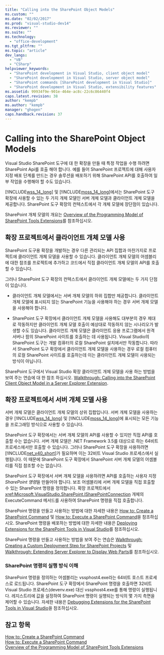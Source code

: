 ```yaml
---
title: "Calling into the SharePoint Object Models"
ms.custom: ""
ms.date: "02/02/2017"
ms.prod: "visual-studio-dev14"
ms.reviewer: ""
ms.suite: ""
ms.technology: 
  - "office-development"
ms.tgt_pltfrm: ""
ms.topic: "article"
dev_langs: 
  - "VB"
  - "CSharp"
helpviewer_keywords: 
  - "SharePoint development in Visual Studio, client object model"
  - "SharePoint development in Visual Studio, server object model"
  - "SharePoint commands [SharePoint development in Visual Studio]"
  - "SharePoint development in Visual Studio, extensibility features"
ms.assetid: 99934f9e-901e-464e-ac8c-22c6c86440f4
caps.latest.revision: 38
author: "kempb"
ms.author: "kempb"
manager: "ghogen"
caps.handback.revision: 37
---
```

# Calling into the SharePoint Object Models
  Visual Studio SharePoint 도구에 대 한 확장을 만들 때 특정 작업을 수행 하려면 SharePoint Api를 호출 해야 합니다.  예를 들어 SharePoint 프로젝트에 대해 사용자 지정 배포 단계를 만드는 경우 솔루션을 배포하기 위해 SharePoint API를 호출하여 일부 작업을 수행해야 할 수도 있습니다.  
  
 [!INCLUDE[wss_14_long](../sharepoint/includes/wss-14-long-md.md)] 및 [!INCLUDE[moss_14_long](../sharepoint/includes/moss-14-long-md.md)]에서는 SharePoint 도구 확장에 사용할 수 있는 두 가지 개체 모델인 서버 개체 모델과 클라이언트 개체 모델을 제공합니다.  SharePoint 도구 확장의 컨텍스트에서 각 개체 모델에 장단점이 있습니다.  
  
 SharePoint 개체 모델의 개요는 [Overview of the Programming Model of SharePoint Tools Extensions](../sharepoint/overview-of-the-programming-model-of-sharepoint-tools-extensions.md)를 참조하십시오.  
  
## 확장 프로젝트에서 클라이언트 개체 모델 사용  
 SharePoint 도구용 확장을 개발하는 경우 다른 관리되는 API 집합과 마찬가지로 프로젝트에 클라이언트 개체 모델을 사용할 수 있습니다.  클라이언트 개체 모델의 어셈블리에 대한 참조를 프로젝트에 추가하고 코드에서 직접 클라이언트 개체 모델의 API를 호출할 수 있습니다.  
  
 그러나 SharePoint 도구 확장의 컨텍스트에서 클라이언트 개체 모델에는 두 가지 단점이 있습니다.  
  
-   클라이언트 개체 모델에서는 서버 개체 모델의 하위 집합만 제공합니다.  클라이언트 개체 모델에 표시되지 않는 SharePoint 기능을 사용해야 하는 경우 서버 개체 모델을 사용해야 합니다.  
  
-   SharePoint 도구 확장에서 클라이언트 개체 모델을 사용해도 대부분의 경우 제대로 작동하지만 클라이언트 개체 모델 호출이 예상대로 작동하지 않는 시나리오가 발생할 수도 있습니다.  클라이언트 개체 모델은 클라이언트 응용 프로그램에서 원격 서버나 팜의 SharePoint 사이트를 호출하는 데 사용됩니다.  Visual Studio의 SharePoint 도구는 개발 컴퓨터의 로컬 SharePoint 설치에서만 작동합니다.  따라서 SharePoint 도구 확장에서 클라이언트 개체 모델을 사용하는 경우 로컬 컴퓨터의 로컬 SharePoint 사이트를 호출하는데 이는 클라이언트 개체 모델이 사용되는 방식이 아닙니다.  
  
 SharePoint 도구에서 Visual Studio 확장 클라이언트 개체 모델을 사용 하는 방법을 보여 주는 연습에 대 한 참조 하십시오. [Walkthrough: Calling into the SharePoint Client Object Model in a Server Explorer Extension](../sharepoint/walkthrough-calling-into-the-sharepoint-client-object-model-in-a-server-explorer-extension.md).  
  
## 확장 프로젝트에서 서버 개체 모델 사용  
 서버 개체 모델은 클라이언트 개체 모델의 상위 집합입니다.  서버 개체 모델을 사용하는 경우 [!INCLUDE[wss_14_long](../sharepoint/includes/wss-14-long-md.md)] 및 [!INCLUDE[moss_14_long](../sharepoint/includes/moss-14-long-md.md)]에 표시되는 모든 기능을 프로그래밍 방식으로 사용할 수 있습니다.  
  
 SharePoint 도구 확장에서는 서버 개체 모델의 API를 사용할 수 있지만 직접 API를 호출할 수는 없습니다.  서버 개체 모델은 .NET Framework 3.5를 대상으로 하는 64비트 프로세스에서만 호출할 수 있습니다.  그러나 SharePoint 도구 확장을 사용하려면 [!INCLUDE[net_v40_short](../sharepoint/includes/net-v40-short-md.md)]가 필요하며 이는 32비트 Visual Studio 프로세스에서 실행됩니다.  이 때문에 SharePoint 도구 확장에서 SharePoint 서버 개체 모델의 어셈블리를 직접 참조할 수는 없습니다.  
  
 SharePoint 도구 확장에서 서버 개체 모델을 사용하려면 API를 호출하는 사용자 지정 *SharePoint 명령*을 만들어야 합니다.  보조 어셈블리에 서버 개체 모델을 직접 호출할 수 있는 SharePoint 명령을 정의합니다.  확장 프로젝트에서 <xref:Microsoft.VisualStudio.SharePoint.ISharePointConnection> 개체의 ExecuteCommand 메서드를 사용하여 SharePoint 명령을 직접 호출합니다.  
  
 SharePoint 명령을 만들고 사용하는 방법에 대한 자세한 내용은 [How to: Create a SharePoint Command](../sharepoint/how-to-create-a-sharepoint-command.md) 및 [How to: Execute a SharePoint Command](../sharepoint/how-to-execute-a-sharepoint-command.md)을 참조하십시오.  SharePoint 명령을 배포하는 방법에 대한 자세한 내용은 [Deploying Extensions for the SharePoint Tools in Visual Studio](../sharepoint/deploying-extensions-for-the-sharepoint-tools-in-visual-studio.md)를 참조하십시오.  
  
 SharePoint 명령을 만들고 사용하는 방법을 보여 주는 연습은 [Walkthrough: Creating a Custom Deployment Step for SharePoint Projects](../sharepoint/walkthrough-creating-a-custom-deployment-step-for-sharepoint-projects.md) 및 [Walkthrough: Extending Server Explorer to Display Web Parts](../sharepoint/walkthrough-extending-server-explorer-to-display-web-parts.md)를 참조하십시오.  
  
### SharePoint 명령의 실행 방식 이해  
 SharePoint 명령을 정의하는 어셈블리는 vssphost4.exe라는 64비트 호스트 프로세스로 로드됩니다.  SharePoint 도구 확장에서 SharePoint 명령을 호출하면 32비트 Visual Studio 프로세스\(devenv.exe\) 대신 vssphost4.exe를 통해 명령이 실행됩니다.  레지스트리에 값을 설정하여 SharePoint 명령이 실행되는 방식의 몇 가지 측면을 제어할 수 있습니다.  자세한 내용은 [Debugging Extensions for the SharePoint Tools in Visual Studio](../sharepoint/debugging-extensions-for-the-sharepoint-tools-in-visual-studio.md)을 참조하십시오.  
  
## 참고 항목  
 [How to: Create a SharePoint Command](../sharepoint/how-to-create-a-sharepoint-command.md)   
 [How to: Execute a SharePoint Command](../sharepoint/how-to-execute-a-sharepoint-command.md)   
 [Overview of the Programming Model of SharePoint Tools Extensions](../sharepoint/overview-of-the-programming-model-of-sharepoint-tools-extensions.md)  
  
  